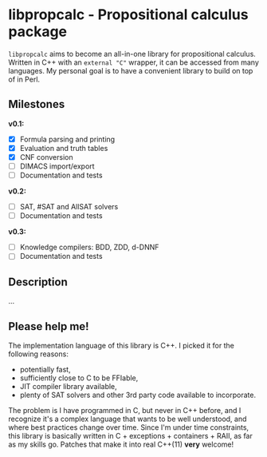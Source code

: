 # libpropcalc - Propositional calculus package

`libpropcalc` aims to become an all-in-one library for propositional calculus.
Written in C++ with an `external "C"` wrapper, it can be accessed from many
languages. My personal goal is to have a convenient library to build on top
of in Perl.

## Milestones

**v0.1:**
- [X] Formula parsing and printing
- [X] Evaluation and truth tables
- [X] CNF conversion
- [ ] DIMACS import/export
- [ ] Documentation and tests

**v0.2:**
- [ ] SAT, #SAT and AllSAT solvers
- [ ] Documentation and tests

**v0.3:**
- [ ] Knowledge compilers: BDD, ZDD, d-DNNF
- [ ] Documentation and tests

## Description

…

## Please help me!

The implementation language of this library is C++. I picked it for the
following reasons:

- potentially fast,
- sufficiently close to C to be FFIable,
- JIT compiler library available,
- plenty of SAT solvers and other 3rd party code available to incorporate.

The problem is I have programmed in C, but never in C++ before, and I recognize
it's a complex language that wants to be well understood, and where best
practices change over time. Since I'm under time constraints, this library
is basically written in C + exceptions + containers + RAII, as far as my
skills go. Patches that make it into real C++(11) **very** welcome!
